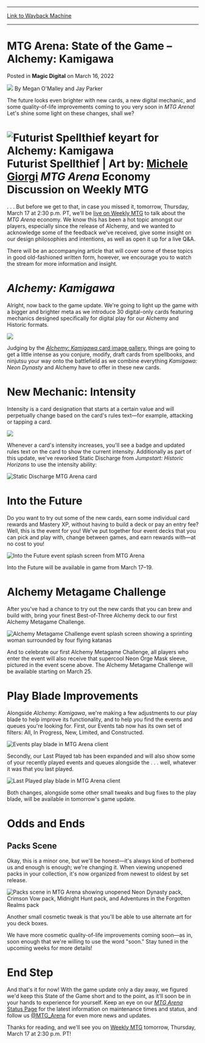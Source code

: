 
---
[Link to Wayback Machine](https://web.archive.org/web/20220316171455/https://magic.wizards.com/en/articles/archive/magic-digital/mtg-arena-state-game-alchemy-kamigawa-2022-03-16)

[_metadata_:author]:- "Megan O'Malley and Jay Parker"
[_metadata_:description]:- "Alchemy: Kamigawa hits MTG Arena on Thursday, March 17. Here's the scoop on what to expect."
[_metadata_:generator]:- "Drupal 7 (http://drupal.org)"
[_metadata_:node]:- "1578198"
[_metadata_:publish_date]:- "2022-03-16"
[_metadata_:source]:- "div-main-content"
[_metadata_:title]:- "MTG Arena: State of the Game – Alchemy: Kamigawa"
[_metadata_:wayback_capture_timestamp]:- "2022-03-16 17:14:55"
[_metadata_:wayback_raw_url]:- "https://web.archive.org/web/20220316171455id_/https://magic.wizards.com/en/articles/archive/magic-digital/mtg-arena-state-game-alchemy-kamigawa-2022-03-16"
[_metadata_:wayback_url]:- "https://magic.wizards.com/en/articles/archive/magic-digital/mtg-arena-state-game-alchemy-kamigawa-2022-03-16"
---


MTG Arena: State of the Game – Alchemy: Kamigawa
================================================



 Posted in **Magic Digital**
 on March 16, 2022 






![](https://media.magic.wizards.com/styles/auth_small/public/images/person/wizards_author.jpg)
By Megan O'Malley and Jay Parker











The future looks even brighter with new cards, a new digital mechanic, and some quality-of-life improvements coming to you very soon in *MTG Arena*! Let's shine some light on these changes, shall we?



![Futurist Spellthief keyart for Alchemy: Kamigawa](https://media.wizards.com/2022/images/daily/97mcfw4m8jh.jpg)Futurist Spellthief | Art by: [Michele Giorgi](https://gatherer.wizards.com/Pages/Search/Default.aspx?action=advanced&output=spoiler&method=visual&artist=+%5B%22Michele%20Giorgi%22%5D)
*MTG Arena* Economy Discussion on Weekly MTG
============================================


 . . . But before we get to that, in case you missed it, tomorrow, Thursday, March 17 at 2:30 p.m. PT, we'll be [live on Weekly MTG](https://www.twitch.tv/magic) to talk about the *MTG Arena* economy. We know this has been a hot topic amongst our players, especially since the release of Alchemy, and we wanted to acknowledge some of the feedback we've received, give some insight on our design philosophies and intentions, as well as open it up for a live Q&A.


There will be an accompanying article that will cover some of these topics in good old-fashioned written form, however, we encourage you to watch the stream for more information and insight.


*Alchemy: Kamigawa*
===================


Alright, now back to the game update. We're going to light up the game with a bigger and brighter meta as we introduce 30 digital-only cards featuring mechanics designed specifically for digital play for our Alchemy and Historic formats.


![](https://media.wizards.com/2022/images/daily/wc9xje4qw7f.png)


Judging by the [*Alchemy: Kamigawa* card image gallery](https://magic.wizards.com/en/articles/archive/card-image-gallery/alchemy-kamigawa), things are going to get a little intense as you conjure, modify, draft cards from spellbooks, and ninjutsu your way onto the battlefield as we combine everything *Kamigawa: Neon Dynasty* and Alchemy have to offer in these new cards.


New Mechanic: Intensity
=======================


Intensity is a card designation that starts at a certain value and will perpetually change based on the card's rules text—for example, attacking or tapping a card.


![](https://media.wizards.com/2022/images/daily/9qmu7kh7b86.png)


Whenever a card's intensity increases, you'll see a badge and updated rules text on the card to show the current intensity. Additionally as part of this update, we've reworked Static Discharge from *Jumpstart: Historic Horizons* to use the intensity ability:


![Static Discharge MTG Arena card](https://media.wizards.com/2022/images/daily/msdsxdn7zu3.png)


Into the Future
===============


Do you want to try out some of the new cards, earn some individual card rewards and Mastery XP, without having to build a deck or pay an entry fee? Well, this is the event for you! We've put together four event decks that you can pick and play with, change between games, and earn rewards with—at no cost to you!


![Into the Future event splash screen from MTG Arena](https://media.wizards.com/2022/images/daily/sun8g3rvxqt.png)


Into the Future will be available in game from March 17–19.


Alchemy Metagame Challenge
==========================


After you've had a chance to try out the new cards that you can brew and build with, bring your finest Best-of-Three Alchemy deck to our first Alchemy Metagame Challenge.


![Alchemy Metagame Challenge event splash screen showing a sprinting woman surrounded by four flying katanas](https://media.wizards.com/2022/images/daily/6uddhck26qd.png)


And to celebrate our first Alchemy Metagame Challenge, all players who enter the event will also receive that supercool Neon Orge Mask sleeve, pictured in the event scene above. The Alchemy Metagame Challenge will be available starting on March 25.


Play Blade Improvements
=======================


Alongside *Alchemy: Kamigawa*, we're making a few adjustments to our play blade to help improve its functionality, and to help you find the events and queues you're looking for. First, our Events tab now has its own set of filters: All, In Progress, New, Limited, and Constructed.


![Events play blade in MTG Arena client](https://media.wizards.com/2022/images/daily/ttgwppf745t.png)


Secondly, our Last Played tab has been expanded and will also show some of your recently played events and queues alongside the  . . . well, whatever it was that you last played.


![Last Played play blade in MTG Arena client](https://media.wizards.com/2022/images/daily/hy2c25zgmrf.png)


Both changes, alongside some other small tweaks and bug fixes to the play blade, will be available in tomorrow's game update.


Odds and Ends
=============


Packs Scene
-----------


Okay, this is a minor one, but we'll be honest—it's always kind of bothered us and enough is enough; we're changing it. When viewing unopened packs in your collection, it's now organized from newest to oldest by set release.


![Packs scene in MTG Arena showing unopened Neon Dynasty pack, Crimson Vow pack, Midnight Hunt pack, and Adventures in the Forgotten Realms pack](https://media.wizards.com/2022/images/daily/c3tv4z6g7fq.png)


Another small cosmetic tweak is that you'll be able to use alternate art for you deck boxes.


We have more cosmetic quality-of-life improvements coming soon—as in, soon enough that we're willing to use the word "soon." Stay tuned in the upcoming weeks for more details!


End Step
========


And that's it for now! With the game update only a day away, we figured we'd keep this State of the Game short and to the point, as it'll soon be in your hands to experience for yourself. Keep an eye on our *[MTG Arena](https://magicthegatheringarena.statuspage.io/)* [Status Page](https://magicthegatheringarena.statuspage.io/) for the latest information on maintenance times and status, and follow us [@MTG\_Arena](https://twitter.com/MTG_Arena) for even more news and updates.


Thanks for reading, and we'll see you on [Weekly MTG](https://www.twitch.tv/magic) tomorrow, Thursday, March 17 at 2:30 p.m. PT!







